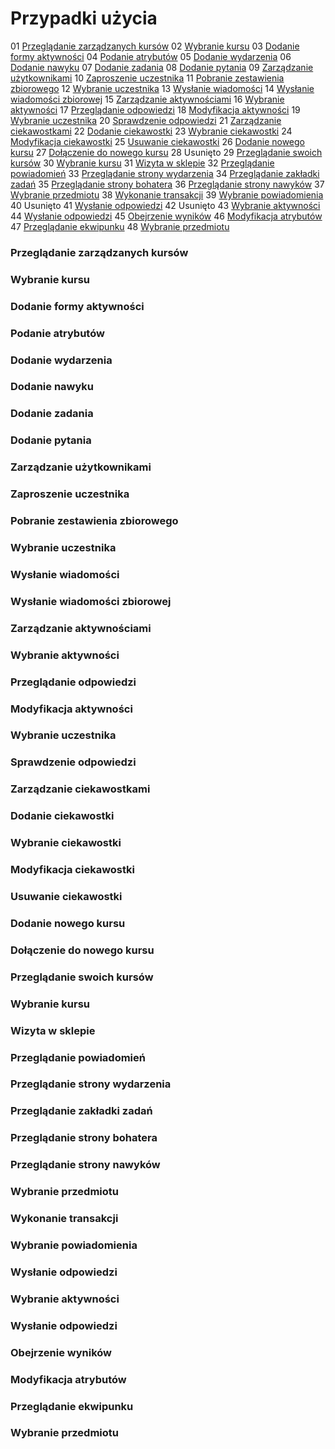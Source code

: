 # Przypadki użycia


01 [Przeglądanie zarządzanych kursów](#Przeglądanie-zarządzanych-kursów)
02 [Wybranie kursu](#Wybranie-kursu)
03 [Dodanie formy aktywności](#Dodanie-formy-aktywności)
04 [Podanie atrybutów](#Podanie-atrybutów)
05 [Dodanie wydarzenia](#Dodanie-wydarzenia)
06 [Dodanie nawyku](#Dodanie-nawyku)
07 [Dodanie zadania](#Dodanie-zadania)
08 [Dodanie pytania](#Dodanie-pytania)
09 [Zarządzanie użytkownikami](#Zarządzanie-użytkownikami)
10 [Zaproszenie uczestnika](#Zaproszenie-uczestnika)
11 [Pobranie zestawienia zbiorowego](#Pobranie-zestawienia-zbiorowego)
12 [Wybranie uczestnika](#Wybranie-uczestnika)
13 [Wysłanie wiadomości](#Wysłanie-wiadomości)
14 [Wysłanie wiadomości zbiorowej](#Wysłanie-wiadomości-zbiorowej)
15 [Zarządzanie aktywnościami](#Zarządzanie-aktywnościami)
16 [Wybranie aktywności](#Wybranie-aktywności)
17 [Przeglądanie odpowiedzi](#Przeglądanie-odpowiedzi)
18 [Modyfikacja aktywności](#Modyfikacja-aktywności)
19 [Wybranie uczestnika](#Wybranie-uczestnika)
20 [Sprawdzenie odpowiedzi](#Sprawdzenie-odpowiedzi)
21 [Zarządzanie ciekawostkami](#Zarządzanie-ciekawostkami)
22 [Dodanie ciekawostki](#Dodanie-ciekawostki)
23 [Wybranie ciekawostki](#Wybranie=ciekawostki)
24 [Modyfikacja ciekawostki](#Modyfikacja-ciekawostki)
25 [Usuwanie ciekawostki](#Usuwanie-ciekawostki)
26 [Dodanie nowego kursu](#Dodanie-nowego-kursu)
27 [Dołączenie do nowego kursu](#Dołączenie-do-nowego-kursu)
28 Usunięto
29 [Przeglądanie swoich kursów](#Pzeglądanie-swoich-kursów)
30 [Wybranie kursu](#Wybranie-kursu)
31 [Wizyta w sklepie](#Wizyta-w-sklepie)
32 [Przeglądanie powiadomień](#Przeglądanie-powiadomień)
33 [Przeglądanie strony wydarzenia](#Przeglądanie-strony-wydarzenia)
34 [Przeglądanie zakładki zadań](#Przeglądanie-zakładki-zadań)
35 [Przeglądanie strony bohatera](#Przeglądanie-strony-bohatera)
36 [Przeglądanie strony nawyków](#Przeglądanie-strony-nawyków)
37 [Wybranie przedmiotu](#Wybranie-przedmiotu)
38 [Wykonanie transakcji](#Wykonanie-transakcji)
39 [Wybranie powiadomienia](#Wybranie-powiadomienia)
40 Usunięto
41 [Wysłanie odpowiedzi](#Wysłanie-odpowiedzi)
42 Usunięto
43 [Wybranie aktywności](#Wybranie-aktywności)
44 [Wysłanie odpowiedzi](#Wysłanie-odpowiedzi)
45 [Obejrzenie wyników](#Obejrzenie-wyników)
46 [Modyfikacja atrybutów](#Modyfikacja-atrybutów)
47 [Przeglądanie ekwipunku](#Przeglądanie-ekwipunku)
48 [Wybranie przedmiotu](#Wybranie-przedmiotu)


### Przeglądanie zarządzanych kursów
### Wybranie kursu
### Dodanie formy aktywności
### Podanie atrybutów
### Dodanie wydarzenia
### Dodanie nawyku
### Dodanie zadania
### Dodanie pytania
### Zarządzanie użytkownikami
### Zaproszenie uczestnika
### Pobranie zestawienia zbiorowego
### Wybranie uczestnika
### Wysłanie wiadomości
### Wysłanie wiadomości zbiorowej
### Zarządzanie aktywnościami
### Wybranie aktywności
### Przeglądanie odpowiedzi
### Modyfikacja aktywności
### Wybranie uczestnika
### Sprawdzenie odpowiedzi
### Zarządzanie ciekawostkami
### Dodanie ciekawostki
### Wybranie ciekawostki
### Modyfikacja ciekawostki
### Usuwanie ciekawostki
### Dodanie nowego kursu
### Dołączenie do nowego kursu
### Przeglądanie swoich kursów
### Wybranie kursu
### Wizyta w sklepie
### Przeglądanie powiadomień
### Przeglądanie strony wydarzenia
### Przeglądanie zakładki zadań
### Przeglądanie strony bohatera
### Przeglądanie strony nawyków
### Wybranie przedmiotu
### Wykonanie transakcji
### Wybranie powiadomienia
### Wysłanie odpowiedzi
### Wybranie aktywności
### Wysłanie odpowiedzi
### Obejrzenie wyników
### Modyfikacja atrybutów
### Przeglądanie ekwipunku
### Wybranie przedmiotu

